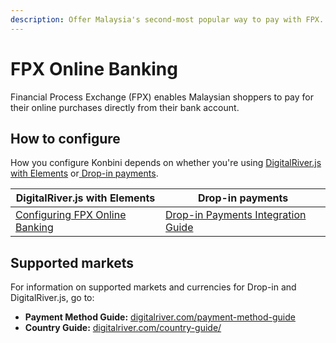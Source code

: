 ```yaml
---
description: Offer Malaysia's second-most popular way to pay with FPX.
---
```


# FPX Online Banking

Financial Process Exchange (FPX) enables Malaysian shoppers to pay for their online purchases directly from their bank account.

## How to configure&#x20;

How you configure Konbini depends on whether you're using [DigitalRiver.js with Elements](../payments-solutions/digitalriver.js/) or[ Drop-in payments](../payments-solutions/drop-in/). &#x20;

| DigitalRiver.js with Elements                                                                                             | Drop-in payments                                                                                 |
| ------------------------------------------------------------------------------------------------------------------------- | ------------------------------------------------------------------------------------------------ |
| [Configuring FPX Online Banking](../payments-solutions/digitalriver.js/payment-methods/configuring-fpx-online-banking.md) | [Drop-in Payments Integration Guide](../payments-solutions/drop-in/drop-in-integration-guide.md) |

## Supported markets

For information on supported markets and currencies for Drop-in and DigitalRiver.js, go to:&#x20;

* **Payment Method Guide:** [digitalriver.com/payment-method-guide](https://www.digitalriver.com/payment-method-guide/)
* **Country Guide:** [digitalriver.com/country-guide/](https://www.digitalriver.com/country-guide/)
